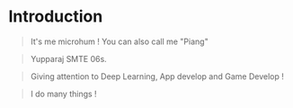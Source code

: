 # Introduction
> It's me microhum ! You can also call me "Piang"

> Yupparaj SMTE 06s.

> Giving attention to Deep Learning, App develop and Game Develop !

> I do many things !
